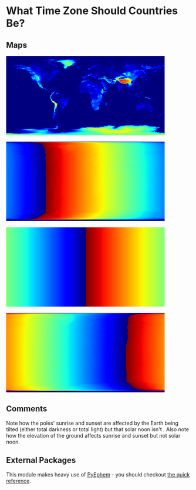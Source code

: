 # What Time Zone Should Countries Be?

## Maps

![Elevation Map](elev.png)

![Sunrise Difference Map](sunriseDiff.png)

![Noon Difference Map](noonDiff.png)

![Sunset Difference Map](sunsetDiff.png)

## Comments

Note how the poles' sunrise and sunset are affected by the Earth being tilted (either total darkness or total light) but that solar noon isn't . Also note how the elevation of the ground affects sunrise and sunset but not solar noon.

## External Packages

This module makes heavy use of [PyEphem](https://github.com/brandon-rhodes/pyephem) - you should checkout [the quick reference](https://rhodesmill.org/pyephem/quick.html).
